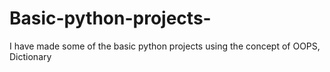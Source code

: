 # Basic-python-projects-
I have made some of the basic python projects using the concept of OOPS, Dictionary

